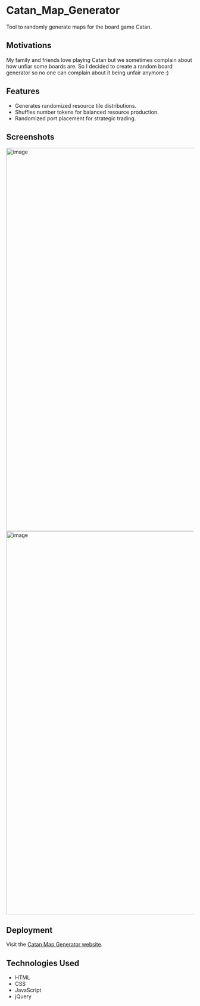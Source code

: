 # Catan_Map_Generator
Tool to randomly generate maps for the board game Catan.

## Motivations
My family and friends love playing Catan but we sometimes complain about how unfiar some boards are. So I decided to create a random board generator so no one can complain about it being unfair anymore :)

## Features

*   Generates randomized resource tile distributions.
*   Shuffles number tokens for balanced resource production.
*   Randomized port placement for strategic trading.

## Screenshots
<img width="1030" alt="image" src="https://github.com/user-attachments/assets/96771951-8677-458f-9c5c-8699b47a1269" />
<img width="1030" alt="image" src="https://github.com/user-attachments/assets/91b21aa1-c348-4b93-bc23-a0a5089f5222" />


## Deployment
Visit the [Catan Map Generator website](https://andywelly.github.io/Catan_Map_Generator/).

## Technologies Used

*   HTML
*   CSS
*   JavaScript
*   jQuery
